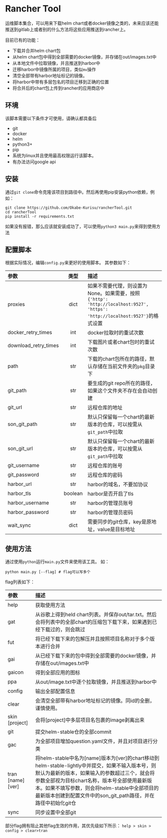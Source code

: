 # Rancher Tool
运维脚本集合，可以用来下载helm chart或者docker镜像之类的，未来应该还能推送到gitlab上或者别的什么方法将这些应用推送到rancher上。

目前已有的功能：
- 下载并合并helm chart包
- 从helm chart包中得到全部需要的docker镜像，并存储在out/images.txt中
- 从本地文件中拉取镜像，并且推送到harbor中
- 迁移harbor中镜像所属的项目，类似`mv`操作
- 清空全部带有harbor地址标记的镜像。
- 将harbor中带有多层包名的项目迁移到正确的位置
- 将合并后的chart包上传到rancher的应用商店中
  
## 环境
该脚本需要以下条件才可使用，请确认都具备后

- git
- docker
- helm
- python3+
- pip
- 系统为linux并且使用最高权限运行该脚本。
- 有办法访问google api

## 安装
通过`git clone`命令克隆该项目到路径中。然后再使用pip安装python依赖，例如：
```
git clone https://github.com/Okabe-Kurisu/rancherTool.git
cd rancherTool
pip install -r requirements.txt
```
如果没有报错，那么应该就安装成功了，可以使用`python3 main.py`来得到使用方法

## 配置脚本
根据实际情况，编辑`config.py`来更好的使用脚本。
其参数如下：

|参数|类型|描述|
|:--|:---:|:------|
|proxies|dict|如果不需要代理，则设置为None。如果需要，按照`{'http': 'http://localhost:9527', 'https': 'http://localhost:9527'}`的格式设置|
|docker_retry_times|int|docker拉取时的重试次数|
|download_retry_times|int|下载图片或者chart包时的重试次数|
|path|str|下载的chart包所在的路径，默认存储在当前文件夹的`pkg`目录下|
|git_path|str|要生成的git repo所在的路径，如果这个文件夹不存在会自动创建|
|git_url|str|远程仓库的地址|
|son_git_path|str|默认只保留每一个chart的最新版本的仓库，可以按需从`git_path`中拉取|
|son_git_url|str|默认只保留每一个chart的最新版本的仓库，可以按需从`git_path`中拉取|
|git_username|str|远程仓库的账号|
|git_password|str|远程仓库的密码|
|harbor_url|str|harbor的域名，不要加协议|
|harbor_tls|boolean|harbor是否开启了tls|
|harbor_username|str|harbor的管理员账号|
|harbor_password|str|harbor的管理员密码|
|wait_sync|dict|需要同步的git仓库，key是原地址，value是目标地址|



## 使用方法
通过使用`python`运行`main.py`文件来使用该工具。
如：
``` shell
python main.py [--flag] # flag可以写多个
```
flag列表如下：

|参数|描述|
|:----|:----|
|help|获取使用方法|
|gat|从谷歌上得到held chart列表。并保存out/tar.txt。然后会将列表中的全部chart的压缩包下载下来，如果遇到已经下载过的，则会跳过|
|fut|将已经下载下来的包解压并且按照项目名称对于多个版本进行合并|
|gai|从已经下载下来的包中得到全部需要的docker镜像，并存储在out/images.txt中|
|gaicon|得到全部应用的图标|
|ppa|从out/image.txt中逐个拉取镜像，并且推送到harbor中|
|config|输出全部配置信息|
|clear|会清空全部带有harbor地址标记的镜像。同id的全删，谨慎使用。|
|skin [project]|会将[project]中多层项目名包裹的image剥离出来|
|git|提交helm-stable仓的全部commit
|gac|为全部项目增加question.yaml文件，并且对项目进行分类|
|tran [name] [ver]|将helm-stable中名为[name]版本为[ver]的chart移动到helm-stable-lightly中并提交，如果不输入版本号，则默认为最新的版本，如果输入的参数超过三个，就会将参数全部视为目标chart名称，版本号全部使用最新版本。如果不填写参数，则会将helm-stable中全部项目的最新版本创建到配置文件中的son_git_path路径，并在路径中初始化git仓|
|sync|同步设置中全部git|

部分flag拥有阻止其他flag生效的作用，其优先级如下所示：
```help > skin > config > clear>tran```

